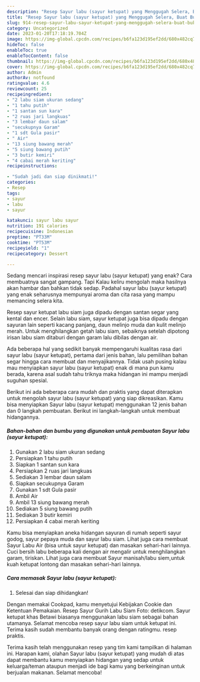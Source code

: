 ```yaml
---
description: "Resep Sayur labu (sayur ketupat) yang Menggugah Selera, Buat Buka Puasa}"
title: "Resep Sayur labu (sayur ketupat) yang Menggugah Selera, Buat Buka Puasa}"
slug: 914-resep-sayur-labu-sayur-ketupat-yang-menggugah-selera-buat-buka-puasa
category: Uncategorized
date: 2023-01-20T17:18:19.704Z
image: https://img-global.cpcdn.com/recipes/b6fa123d195ef2dd/680x482cq70/sayur-labu-sayur-ketupat-foto-resep-utama.jpg
hideToc: false
enableToc: true
enableTocContent: false
thumbnail: https://img-global.cpcdn.com/recipes/b6fa123d195ef2dd/680x482cq70/sayur-labu-sayur-ketupat-foto-resep-utama.jpg
cover: https://img-global.cpcdn.com/recipes/b6fa123d195ef2dd/680x482cq70/sayur-labu-sayur-ketupat-foto-resep-utama.jpg
author: Admin
authorAv: notfound
ratingvalue: 4.6
reviewcount: 25
recipeingredient:
- "2 labu siam ukuran sedang"
- "1 tahu putih"
- "1 santan sun kara"
- "2 ruas jari langkuas"
- "3 lembar daun salam"
- "secukupnya Garam"
- "1 sdt Gula pasir"
- " Air"
- "13 siung bawang merah"
- "5 siung bawang putih"
- "3 butir kemiri"
- "4 cabai merah keriting"
recipeinstructions:

- "Sudah jadi dan siap dinikmati!"
categories:
- Resep
tags:
- sayur
- labu
- sayur

katakunci: sayur labu sayur 
nutrition: 191 calories
recipecuisine: Indonesian
preptime: "PT33M"
cooktime: "PT53M"
recipeyield: "1"
recipecategory: Dessert

---
```



Sedang mencari inspirasi resep sayur labu (sayur ketupat) yang enak? Cara membuatnya sangat gampang. Tapi Kalau keliru mengolah maka hasilnya akan hambar dan bahkan tidak sedap. Padahal sayur labu (sayur ketupat) yang enak seharusnya mempunyai aroma dan cita rasa yang mampu memancing selera kita.


Resep sayur ketupat labu siam juga dipadu dengan santan segar yang kental dan encer. Selain labu siam, sayur ketupat juga bisa dipadu dengan sayuran lain seperti kacang panjang, daun melinjo muda dan kulit melinjo merah. Untuk menghilangkan getah labu siam, sebaiknya setelah dipotong irisan labu siam ditaburi dengan garam lalu dibilas dengan air.

Ada beberapa hal yang sedikit banyak mempengaruhi kualitas rasa dari sayur labu (sayur ketupat), pertama dari jenis bahan, lalu pemilihan bahan segar hingga cara membuat dan menyajikannya. Tidak usah pusing kalau mau menyiapkan sayur labu (sayur ketupat) enak di mana pun kamu berada, karena asal sudah tahu triknya maka hidangan ini mampu menjadi suguhan spesial.


Berikut ini ada beberapa cara mudah dan praktis yang dapat diterapkan untuk mengolah sayur labu (sayur ketupat) yang siap dikreasikan. Kamu bisa menyiapkan Sayur labu (sayur ketupat) menggunakan 12 jenis bahan dan 0 langkah pembuatan. Berikut ini langkah-langkah untuk membuat hidangannya.

<!--inarticleads1-->

##### Bahan-bahan dan bumbu yang digunakan untuk pembuatan Sayur labu (sayur ketupat):

1. Gunakan 2 labu siam ukuran sedang
1. Persiapkan 1 tahu putih
1. Siapkan 1 santan sun kara
1. Persiapkan 2 ruas jari langkuas
1. Sediakan 3 lembar daun salam
1. Siapkan secukupnya Garam
1. Gunakan 1 sdt Gula pasir
1. Ambil  Air
1. Ambil 13 siung bawang merah
1. Sediakan 5 siung bawang putih
1. Sediakan 3 butir kemiri
1. Persiapkan 4 cabai merah keriting


Kamu bisa menyiapkan aneka hidangan sayuran di rumah seperti sayur godog, sayur pepaya muda dan sayur labu siam. Lihat juga cara membuat Sayur Labu Air (bisa untuk sayur ketupat) dan masakan sehari-hari lainnya. Cuci bersih labu beberapa kali dengan air mengalir untuk menghilangkan garam, tiriskan. Lihat juga cara membuat Sayur manisah/labu siem,untuk kuah ketupat lontong dan masakan sehari-hari lainnya. 

<!--inarticleads2-->

##### Cara memasak Sayur labu (sayur ketupat):


1. Selesai dan siap dihidangkan!

Dengan memakai Cookpad, kamu menyetujui Kebijakan Cookie dan Ketentuan Pemakaian. Resep Sayur Gurih Labu Siam Foto: detikcom. Sayur ketupat khas Betawi biasanya menggunakan labu siam sebagai bahan utamanya. Selamat mencoba resep sayur labu siam untuk ketupat ini. Terima kasih sudah membantu banyak orang dengan ratingmu. resep praktis. 

Terima kasih telah menggunakan resep yang tim kami tampilkan di halaman ini. Harapan kami, olahan Sayur labu (sayur ketupat) yang mudah di atas dapat membantu kamu menyiapkan hidangan yang sedap untuk keluarga/teman ataupun menjadi ide bagi kamu yang berkeinginan untuk berjualan makanan. Selamat mencoba!
